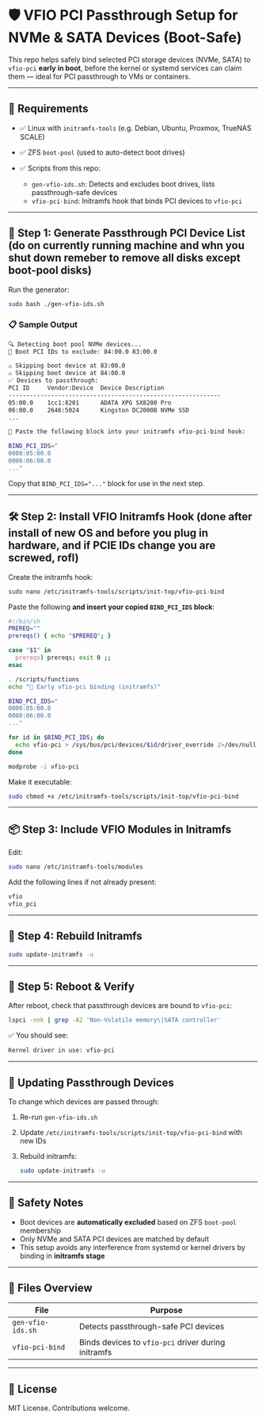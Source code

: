 # 🛡️ VFIO PCI Passthrough Setup for NVMe & SATA Devices (Boot-Safe)

This repo helps safely bind selected PCI storage devices (NVMe, SATA) to `vfio-pci` **early in boot**, before the kernel or systemd services can claim them — ideal for PCI passthrough to VMs or containers.

---

## 🧰 Requirements

* ✅ Linux with `initramfs-tools` (e.g. Debian, Ubuntu, Proxmox, TrueNAS SCALE)
* ✅ ZFS `boot-pool` (used to auto-detect boot drives)
* ✅ Scripts from this repo:

  * `gen-vfio-ids.sh`: Detects and excludes boot drives, lists passthrough-safe devices
  * `vfio-pci-bind`: Initramfs hook that binds PCI devices to `vfio-pci`

---

## 🪪 Step 1: Generate Passthrough PCI Device List (do on currently running machine and whn you shut down remeber to remove all disks except boot-pool disks)

Run the generator:

```bash
sudo bash ./gen-vfio-ids.sh
```

### 📋 Sample Output

```bash
🔍 Detecting boot pool NVMe devices...
🚫 Boot PCI IDs to exclude: 84:00.0 83:00.0

⚠️ Skipping boot device at 83:00.0
⚠️ Skipping boot device at 84:00.0
✅ Devices to passthrough:
PCI ID     Vendor:Device  Device Description
------------------------------------------------------------
05:00.0    1cc1:8201      ADATA XPG SX8200 Pro
06:00.0    2646:5024      Kingston DC2000B NVMe SSD
...

🧹 Paste the following block into your initramfs vfio-pci-bind hook:

BIND_PCI_IDS="
0000:05:00.0
0000:06:00.0
..."
```

Copy that `BIND_PCI_IDS="..."` block for use in the next step.

---

## 🛠 Step 2: Install VFIO Initramfs Hook (done after install of new OS and before you plug in hardware, and if PCIE IDs change you are screwed, rofl)

Create the initramfs hook:

```bash
sudo nano /etc/initramfs-tools/scripts/init-top/vfio-pci-bind
```

Paste the following **and insert your copied `BIND_PCI_IDS` block**:

```sh
#!/bin/sh
PREREQ=""
prereqs() { echo "$PREREQ"; }

case "$1" in
  prereqs) prereqs; exit 0 ;;
esac

. /scripts/functions
echo "🔐 Early vfio-pci binding (initramfs)"

BIND_PCI_IDS="
0000:05:00.0
0000:06:00.0
..."

for id in $BIND_PCI_IDS; do
  echo vfio-pci > /sys/bus/pci/devices/$id/driver_override 2>/dev/null || true
done

modprobe -i vfio-pci
```

Make it executable:

```bash
sudo chmod +x /etc/initramfs-tools/scripts/init-top/vfio-pci-bind
```

---

## 📦 Step 3: Include VFIO Modules in Initramfs

Edit:

```bash
sudo nano /etc/initramfs-tools/modules
```

Add the following lines if not already present:

```bash
vfio
vfio_pci
```

---

## 🔄 Step 4: Rebuild Initramfs

```bash
sudo update-initramfs -u
```

---

## 🚀 Step 5: Reboot & Verify

After reboot, check that passthrough devices are bound to `vfio-pci`:

```bash
lspci -nnk | grep -A2 'Non-Volatile memory\|SATA controller'
```

✅ You should see:

```bash
Kernel driver in use: vfio-pci
```

---

## 🔁 Updating Passthrough Devices

To change which devices are passed through:

1. Re-run `gen-vfio-ids.sh`
2. Update `/etc/initramfs-tools/scripts/init-top/vfio-pci-bind` with new IDs
3. Rebuild initramfs:

   ```bash
   sudo update-initramfs -u
   ```

---

## 🧹 Safety Notes

* Boot devices are **automatically excluded** based on ZFS `boot-pool` membership
* Only NVMe and SATA PCI devices are matched by default
* This setup avoids any interference from systemd or kernel drivers by binding in **initramfs stage**

---

## 📁 Files Overview

| File              | Purpose                                             |
| ----------------- | --------------------------------------------------- |
| `gen-vfio-ids.sh` | Detects passthrough-safe PCI devices                |
| `vfio-pci-bind`   | Binds devices to `vfio-pci` driver during initramfs |

---

## 📘 License

MIT License. Contributions welcome.
